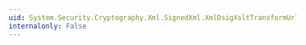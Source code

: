 ```yaml
---
uid: System.Security.Cryptography.Xml.SignedXml.XmlDsigXsltTransformUrl
internalonly: False
---
```


